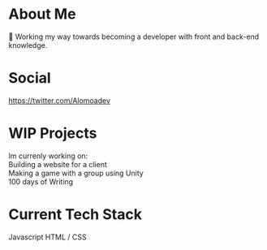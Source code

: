 # About Me
  🥅 Working my way towards becoming a developer with front and back-end knowledge.  

# Social
https://twitter.com/Alomoadev



# WIP Projects
Im currenly working on:  
  Building a website for a client  
  Making a game with a group using Unity  
  100 days of Writing
  
# Current Tech Stack
Javascript 
HTML / CSS  




